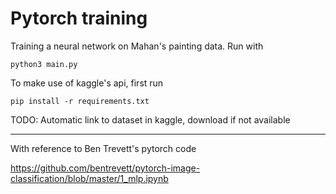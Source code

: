 # Pytorch training 

Training a neural network on Mahan's painting data. Run with

	python3 main.py

To make use of kaggle's api, first run

	pip install -r requirements.txt

TODO: Automatic link to dataset in kaggle, download if not available

--------------------

With reference to Ben Trevett's pytorch code 

https://github.com/bentrevett/pytorch-image-classification/blob/master/1_mlp.ipynb
